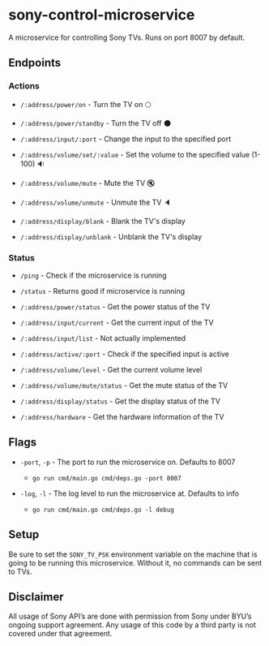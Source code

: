 # sony-control-microservice
A microservice for controlling Sony TVs. Runs on port 8007 by default.

## Endpoints
### Actions
* `/:address/power/on`  - Turn the TV on :full_moon:

* `/:address/power/standby` - Turn the TV off :new_moon: 
* `/:address/input/:port` - Change the input to the specified port 
* `/:address/volume/set/:value` - Set the volume to the specified value (1-100) :sound:
* `/:address/volume/mute` - Mute the TV :mute:
* `/:address/volume/unmute` - Unmute the TV :speaker:
* `/:address/display/blank` - Blank the TV's display
* `/:address/display/unblank` - Unblank the TV's display



### Status
* `/ping` - Check if the microservice is running
* `/status` - Returns good if microservice is running
* `/:address/power/status` - Get the power status of the TV

* `/:address/input/current` - Get the current input of the TV
* `/:address/input/list` - Not actually implemented
* `/:address/active/:port` - Check if the specified input is active
* `/:address/volume/level` - Get the current volume level
* `/:address/volume/mute/status` - Get the mute status of the TV
* `/:address/display/status` - Get the display status of the TV
* `/:address/hardware` - Get the hardware information of the TV

## Flags
* `-port`, `-p` - The port to run the microservice on. Defaults to 8007
    * `go run cmd/main.go cmd/deps.go -port 8007`

* `-log`, `-l` - The log level to run the microservice at. Defaults to info
    * `go run cmd/main.go cmd/deps.go -l debug`

## Setup
Be sure to set the `SONY_TV_PSK` environment variable on the machine that is going to be running this microservice. Without it, no commands can be sent to TVs.

## Disclaimer
All usage of Sony API’s are done with permission from Sony under BYU’s ongoing support agreement.  Any usage of this code by a third party is not covered under that agreement.
